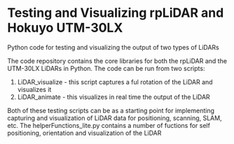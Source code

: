 # Testing and Visualizing rpLiDAR and Hokuyo UTM-30LX
 Python code for testing and visualizing the output of two types of LiDARs

The code repository contains the core libraries for both the rpLiDAR and the UTM-30LX LiDARs in Python. The code can be run from two scripts:
1. LiDAR_visualize - this script captures a ful rotation of the LiDAR and visualizes it
2. LiDAR_animate - this visualizes in real time the output of the LiDAR

Both of these testing scripts can be as a starting point for implementing capturing and visualization of LiDAR data for positioning, scanning, SLAM, etc.
The helperFunctions_lite.py contains a number of fuctions for self positioning, orientation and visualization of the LiDAR 
